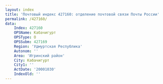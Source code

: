 ```yaml
---
layout: index
title: 'Почтовый индекс 427160: отделение почтовой связи Почты России'
permalink: /427160/
data:
    Index: 427160
    OPSName: Кабачигурт
    OPSType: О
    OPSSubm: 427169
    Region: 'Удмуртская Республика'
    Autonom: ''
    Area: 'Игринский район'
    City: Кабачигурт
    City1: ''
    ActDate: '20001030'
    IndexOld: ''
---
```

